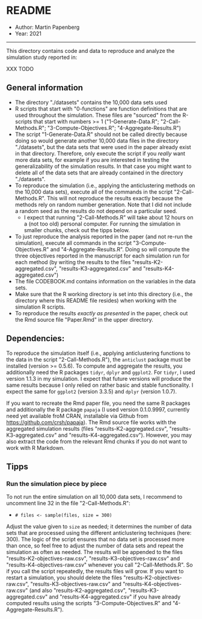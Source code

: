 
# README

- Author: Martin Papenberg
- Year: 2021

---

This directory contains code and data to reproduce and analyze the simulation study reported in: 

XXX TODO

## General information

- The directory "./datasets" contains the 10,000 data sets used
- R scripts that start with "0-functions" are function definitions that are used throughout the simulation. These files are "sourced" from the R-scripts that start with numbers >= 1 ("1-Generate-Data.R"; "2-Call-Methods.R"; "3-Compute-Objectives.R"; "4-Aggregate-Results.R")
- The script "1-Generate-Data.R" should not be called directly because doing so would generate another 10,000 data files in the directory "./datasets", but the data sets that were used in the paper already exist in that directory. Therefore, only execute the script if you *really* want more data sets, for example if you are interested in testing the generalizability of the simulation results. In that case you might want to delete all of the data sets that are already contained in the directory "./datasets". 
- To reproduce the simulation (i.e., applying the anticlustering methods on the 10,000 data sets), execute all of the commands in the script "2-Call-Methods.R". This will not reproduce the results exactly because the methods rely on random number generation. Note that I did not include a random seed as the results do not depend on a particular seed.
  + I expect that running "2-Call-Methods.R" will take about 12 hours on a (not too old) personal computer. For running the simulation in smaller chunks, check out the tipps below.
- To just reproduce the analysis reported in the paper (and not re-run the simulation), execute all commands in the script "3-Compute-Objectives.R" and "4-Aggregate-Results.R". Doing so will compute the three objectives reported in the manuscript for each simulation run for each method (by writing the results to the files "results-K2-aggregated.csv", "results-K3-aggregated.csv" and "results-K4-aggregated.csv")
- The file CODEBOOK.md contains information on the variables in the data sets.
- Make sure that the R working directory is set into this directory (i.e., the directory where this README file resides) when working with the simulation R scripts.
- To reproduce the results *exactly as presented* in the paper, check out the Rmd source file "Paper.Rmd" in the upper directory.

## Dependencies: 

To reproduce the simulation itself (i.e., applying anticlustering functions to the data in the script "2-Call-Methods.R"), the `anticlust` package must be installed (version >= 0.5.6). To compute and aggregate the results, you additionally need the R packages `tidyr`, `dplyr` and `ggplot2`. For `tidyr`, I used version 1.1.3 in my simulation. I expect that future versions will produce the same results because I only relied on rather basic and stable functionality. I expect the same for `ggplot2` (version 3.3.5) and `dplyr` (version 1.0.7).

If you want to recreate the Rmd paper file, you need the same R packages and additionally the R package `papaja` (I used version 0.1.0.9997, currently need yet available froM CRAN, installable via Github from https://github.com/crsh/papaja). The Rmd source file works with the aggregated simulation results (files "results-K2-aggregated.csv", "results-K3-aggregated.csv" and "results-K4-aggregated.csv"). However, you may also extract the code from the relevant Rmd chunks if you do not want to work with R Markdown.

## Tipps

### Run the simulation piece by piece

To not run the entire simulation on all 10,000 data sets, I recommend to uncomment line 32 in the file "2-Call-Methods.R":

- `# files <- sample(files, size = 300)`

Adjust the value given to `size` as needed; it determines the number of data sets that are processed using the different anticlustering techniques (here: 300). The logic of the script ensures that no data set is processed more than once, so feel free to adjust the number of data sets and repeat the simulation as often as needed. The results will be appended to the files "results-K2-objectives-raw.csv", "results-K3-objectives-raw.csv" and "results-K4-objectives-raw.csv" whenever you call "2-Call-Methods.R". So if you call the script repeatedly, the results files will grow. If you want to restart a simulation, you should delete the files "results-K2-objectives-raw.csv", "results-K3-objectives-raw.csv" and "results-K4-objectives-raw.csv" (and also "results-K2-aggregated.csv", "results-K3-aggregated.csv" and "results-K4-aggregated.csv" if you have already computed results using the scripts "3-Compute-Objectives.R" and "4-Aggregate-Results.R"). 
